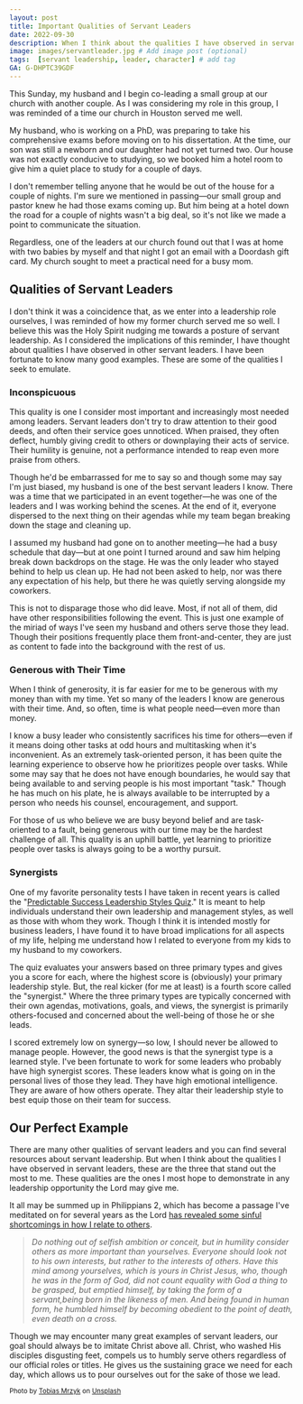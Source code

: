 ```yaml
---
layout: post
title: Important Qualities of Servant Leaders
date: 2022-09-30
description: When I think about the qualities I have observed in servant leaders, these are the three qualities that stand out the most to me. These are the ones I most hope to demonstrate in any leadership opportunity the Lord may give me.  # Add post description (optional)
image: images/servantleader.jpg # Add image post (optional)
tags:  [servant leadership, leader, character] # add tag
GA: G-DHPTC39GDF
---
```


This Sunday, my husband and I begin co-leading a small group at our church with another couple. As I was considering my role in this group, I was reminded of a time our church in Houston served me well. 

My husband, who is working on a PhD, was preparing to take his comprehensive exams before moving on to his dissertation. At the time, our son was still a newborn and our daughter had not yet turned two. Our house was not exactly conducive to studying, so we booked him a hotel room to give him a quiet place to study for a couple of days. 

I don't remember telling anyone that he would be out of the house for a couple of nights. I'm sure we mentioned in passing—our small group and pastor knew he had those exams coming up. But him being at a hotel down the road for a couple of nights wasn't a big deal, so it's not like we made a point to communicate the situation. 

Regardless, one of the leaders at our church found out that I was at home with two babies by myself and that  night I got an email with a Doordash gift card. My church sought to meet a practical need for a busy mom. 

## Qualities of Servant Leaders

I don't think it was a coincidence that, as we enter into a leadership role ourselves, I was reminded of how my former church served me so well. I believe this was the Holy Spirit nudging me towards a posture of servant leadership. As I considered the implications of this reminder, I have thought about qualities I have observed in other servant leaders. I have been fortunate to know many good examples. These are some of the qualities I seek to emulate.

### Inconspicuous

This quality is one I consider most important and increasingly most needed among leaders. Servant leaders don't try to draw attention to their good deeds, and often their service goes unnoticed. When praised, they often deflect, humbly giving credit to others or downplaying their acts of service. Their humility is genuine, not a performance intended to reap even more praise from others. 

Though he'd be embarrassed for me to say so and though some may say I'm just biased, my husband is one of the best servant leaders I know. There was a time that we participated in an event together—he was one of the leaders and I was working behind the scenes. At the end of it, everyone dispersed to the next thing on their agendas while my team began breaking down the stage and cleaning up. 

I assumed my husband had gone on to another meeting—he had a busy schedule that day—but at one point I turned around and saw him helping break down backdrops on the stage. He was the only leader who stayed behind to help us clean up. He had not been asked to help, nor was there any expectation of his help, but there he was quietly serving alongside my coworkers. 

This is not to disparage those who did leave. Most, if not all of them, did have other responsibilities following the event. This is just one example of the miriad of ways I've seen my husband and others serve those they lead. Though their positions frequently place them front-and-center, they are just as content to fade into the background with the rest of us.

### Generous with Their Time

When I think of generosity, it is far easier for me to be generous with my money than with my time. Yet so many of the leaders I know are generous with their time. And, so often, time is what people need—even more than money.

I know a busy leader who consistently sacrifices his time for others—even if it means doing other tasks at odd hours and multitasking when it's inconvenient. As an extremely task-oriented person, it has been quite the learning experience to observe how he prioritizes people over tasks. While some may say that he does not have enough boundaries, he would say that being available to and serving people is his most important "task." Though he has much on his plate, he is always available to be interrupted by a person who needs his counsel, encouragement, and support. 

For those of us who believe we are busy beyond belief and are task-oriented to a fault, being generous with our time may be the hardest challenge of all. This quality is an uphill battle, yet learning to prioritize people over tasks is always going to be a worthy pursuit.

### Synergists

One of my favorite personality tests I have taken in recent years is called the "[Predictable Success Leadership Styles Quiz](https://predictablesuccess.com/styles-quiz/)." It is meant to help individuals understand their own leadership and management styles, as well as those with whom they work. Though I think it is intended mostly for business leaders, I have found it to have broad implications for all aspects of my life, helping me understand how I related to everyone from my kids to my husband to my coworkers. 

The quiz evaluates your answers based on three primary types and gives you a score for each, where the highest score is (obviously) your primary leadership style. But, the real kicker (for me at least) is a fourth score called the "synergist." Where the three primary types are typically concerned with their own agendas, motivations, goals, and views, the synergist is primarily others-focused and concerned about the well-being of those he or she leads. 

I scored extremely low on synergy—so low, I should never be allowed to manage people. However, the good news is that the synergist type is a learned style. I've been fortunate to work for some leaders who probably have high synergist scores. These leaders know what is going on in the personal lives of those they lead. They have high emotional intelligence. They are aware of how others operate. They altar their leadership style to best equip those on their team for success.

## Our Perfect Example

There are many other qualities of servant leaders and you can find several resources about servant leadership. But when I think about the qualities I have observed in servant leaders, these are the three that stand out the most to me. These qualities are the ones I most hope to demonstrate in any leadership opportunity the Lord may give me. 

It all may be summed up in Philippians 2, which has become a passage I've meditated on for several years as the Lord [has revealed some sinful shortcomings in how I relate to others](https://meredithcook.ml/2022/08/31/taking-self-out-of-self-care/). 

> *Do nothing out of selfish ambition or conceit, but in humility consider others as more important than yourselves. Everyone should look not to his own interests, but rather to the interests of others. Have this mind among yourselves, which is yours in Christ Jesus, who, though he was in the form of God, did not count equality with God a thing to be grasped, but emptied himself, by taking the form of a servant,being born in the likeness of men. And being found in human form, he humbled himself by becoming obedient to the point of death, even death on a cross.*

Though we may encounter many great examples of servant leaders, our goal should always be to imitate Christ above all. Christ, who washed His disciples disgusting feet, compels us to humbly serve others regardless of our official roles or titles. He gives us the sustaining grace we need for each day, which allows us to pour ourselves out for the sake of those we lead. 

<sub> Photo by <a href="https://unsplash.com/@tobiasmrzyk?utm_source=unsplash&utm_medium=referral&utm_content=creditCopyText">Tobias Mrzyk</a> on <a href="https://unsplash.com/s/photos/team?utm_source=unsplash&utm_medium=referral&utm_content=creditCopyText">Unsplash</a> </sub>
  
